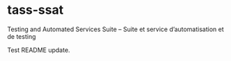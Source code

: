 # tass-ssat
Testing and Automated Services Suite – Suite et service d’automatisation et de testing

Test README update.
